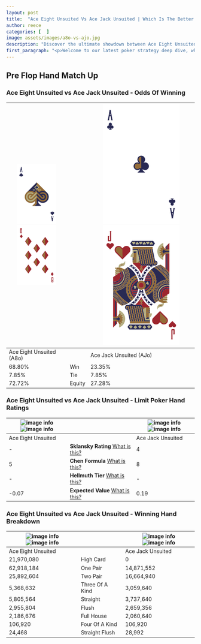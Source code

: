 ```yaml
---
layout: post
title:  "Ace Eight Unsuited Vs Ace Jack Unsuited | Which Is The Better Hand In Poker? A Complete Guide"
author: reece
categories: [  ]
image: assets/images/a8o-vs-ajo.jpg
description: "Discover the ultimate showdown between Ace Eight Unsuited and Ace Jack Unsuited in poker! Uncover the odds, strategies, and scenarios where one hand triumphs over the other. Get ready to up your poker game with this thrilling analysis."
first_paragraph: "<p>Welcome to our latest poker strategy deep dive, where we're pitting two distinct hands against each other in a high-stakes showdown: Ace Eight Unsuited vs Ace Jack Unsuited.</p><p>In the dynamic world of poker, every decision counts, and knowing which hand holds the upper hand is key to your success at the table.</p><p>In this article, we'll dissect these two hands, explore the scenarios where one dominates the other, and equip you with the knowledge to make strategic choices that can tip the odds in your favor.</p><p>Get ready to unravel the intriguing dynamics of these poker hands and elevate your game to new heights.</p>"
---
```




[comment]: # (sp0)

## Pre Flop Hand Match Up

<div class="table hand-ratings" markdown="1"> 



### Ace Eight Unsuited vs Ace Jack Unsuited - Odds Of Winning


    
| ![image info](assets/images/hand1/A.png) ![image info](assets/images/hand1/8o.png) |  | ![image info](assets/images/hand2/A.png) ![image info](assets/images/hand2/Jo.png) |
| -------- | -------- | -------- |
| Ace Eight Unsuited (A8o) |  | Ace Jack Unsuited (AJo) |
| 68.80% | Win | 23.35% |
| 7.85% | Tie | 7.85% |
| 72.72% | Equity | 27.28% |




[comment]: # (sp1)



### Ace Eight Unsuited vs Ace Jack Unsuited - Limit Poker Hand Ratings


    
| ![image info](https://www.riverpairs.com/assets/images/hand1/A.png) ![image info](https://www.riverpairs.com/assets/images/hand1/8o.png) |  | ![image info](https://www.riverpairs.com/assets/images/hand2/A.png) ![image info](https://www.riverpairs.com/assets/images/hand2/Jo.png) |
| -------- | -------- | -------- |
| Ace Eight Unsuited |  | Ace Jack Unsuited |
| - | **Sklansky Rating** [What is this?](/sklansky-rating-explained) | 4 |
| 5 | **Chen Formula** [What is this?](/chen-formula-explained) | 8 |
| - | **Hellmuth Tier** [What is this?](/Hellmuth-tier-explained) | - |
| -0.07 | **Expected Value** [What is this?](/expected-value-explained) | 0.19 |




[comment]: # (sp2)



### Ace Eight Unsuited vs Ace Jack Unsuited - Winning Hand Breakdown


    
| ![image info](https://www.riverpairs.com/assets/images/hand1/A.png) ![image info](https://www.riverpairs.com/assets/images/hand1/8o.png) |  | ![image info](https://www.riverpairs.com/assets/images/hand2/A.png) ![image info](https://www.riverpairs.com/assets/images/hand2/Jo.png) |
| -------- | -------- | -------- |
| Ace Eight Unsuited |  | Ace Jack Unsuited |
| 21,970,080 | High Card | 0 |
| 62,918,184 | One Pair | 14,871,552 |
| 25,892,604 | Two Pair | 16,664,940 |
| 5,368,632 | Three Of A Kind | 3,059,640 |
| 5,805,564 | Straight | 3,737,640 |
| 2,955,804 | Flush | 2,659,356 |
| 2,186,676 | Full House | 2,060,640 |
| 106,920 | Four Of A Kind | 106,920 |
| 24,468 | Straight Flush | 28,992 |




[comment]: # (sp3)



</div>

[comment]: # (sp4)



[comment]: # (sp5)

